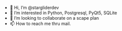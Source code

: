 - 👋 Hi, I’m @stargliderdev
- 👀 I’m interested in Python, Postgresql, PyQt5, SQLite
- 💞️ I’m looking to collaborate on a scape plan
- 📫 How to reach me thru mail.

<!---
stargliderdev/stargliderdev is a ✨ special ✨ repository because its `README.md` (this file) appears on your GitHub profile.
You can click the Preview link to take a look at your changes.
--->
